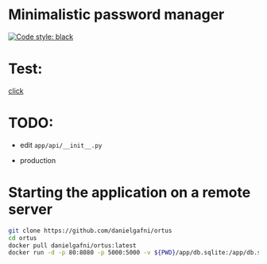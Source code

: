 # Minimalistic password manager
[![Code style: black](https://img.shields.io/badge/code%20style-black-000000.svg)](https://github.com/psf/black)

# Test:

[click](http://ec2-3-132-198-109.us-east-2.compute.amazonaws.com/)

# TODO:

-   edit `app/api/__init__.py`

-   production 

# Starting the application on a remote server

```bash
git clone https://github.com/danielgafni/ortus
cd ortus
docker pull danielgafni/ortus:latest
docker run -d -p 80:8080 -p 5000:5000 -v ${PWD}/app/db.sqlite:/app/db.sqlite danielgafni/ortus:latest
```